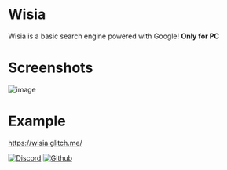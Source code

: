 # Wisia
Wisia is a basic search engine powered with Google! **Only for PC**

# Screenshots

![image](https://user-images.githubusercontent.com/91078294/142757095-11e2c356-ef99-4d9f-b598-2f31a5210250.png)

# Example

https://wisia.glitch.me/


[![Discord](https://img.shields.io/discord/771291725909721098?style=plastic)](https://discord.gg/4eeuQne) [![Github](https://img.shields.io/github/followers/vsldev1409?style=social)](https://github.com/vsldev1409)
